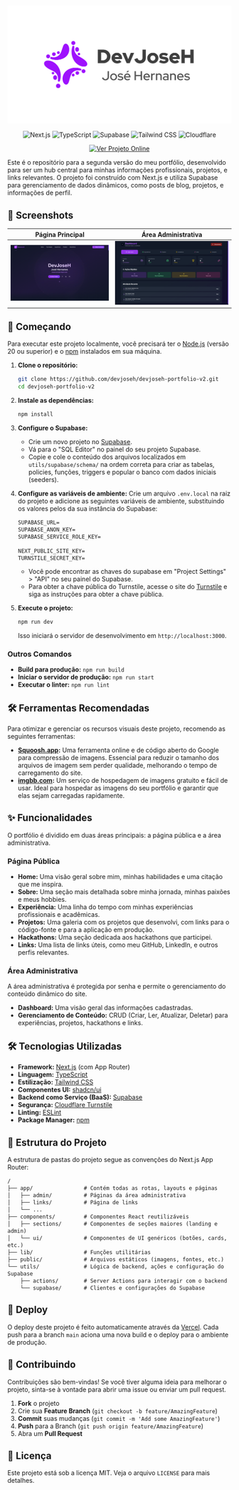 ![Banner](./public/banner.png)

<p align="center">
  <img src="https://img.shields.io/badge/Next.js-000000?style=for-the-badge&logo=nextdotjs&logoColor=white" alt="Next.js"/>
  <img src="https://img.shields.io/badge/TypeScript-3178C6?style=for-the-badge&logo=typescript&logoColor=white" alt="TypeScript"/>
  <img src="https://img.shields.io/badge/Supabase-3FCF8E?style=for-the-badge&logo=supabase&logoColor=white" alt="Supabase"/>
  <img src="https://img.shields.io/badge/Tailwind_CSS-38B2AC?style=for-the-badge&logo=tailwind-css&logoColor=white" alt="Tailwind CSS"/>
   <img src="https://img.shields.io/badge/Cloudflare-F38020?style=for-the-badge&logo=cloudflare&logoColor=white" alt="Cloudflare"/>
</p>

<p align="center">
  <a href="https://devjoseh.com.br" target="_blank">
    <img src="https://img.shields.io/badge/Ver%20Projeto%20Online-25D366?style=for-the-badge" alt="Ver Projeto Online"/>
  </a>
</p>

Este é o repositório para a segunda versão do meu portfólio, desenvolvido para ser um hub central para minhas informações profissionais, projetos, e links relevantes. O projeto foi construído com Next.js e utiliza Supabase para gerenciamento de dados dinâmicos, como posts de blog, projetos, e informações de perfil.

## 📸 Screenshots

| Página Principal | Área Administrativa |
| :---: | :---: |
| ![Página Principal](./public/home_page.png) | ![Área Administrativa](./public/admin_page.png) |

## 🚀 Começando

Para executar este projeto localmente, você precisará ter o [Node.js](https://nodejs.org/) (versão 20 ou superior) e o [npm](https://www.npmjs.com/) instalados em sua máquina.

1. **Clone o repositório:**
   ```bash
   git clone https://github.com/devjoseh/devjoseh-portfolio-v2.git
   cd devjoseh-portfolio-v2
   ```

2. **Instale as dependências:**
   ```bash
   npm install
   ```

3. **Configure o Supabase:**
   - Crie um novo projeto no [Supabase](https://supabase.com/).
   - Vá para o "SQL Editor" no painel do seu projeto Supabase.
   - Copie e cole o conteúdo dos arquivos localizados em `utils/supabase/schema/` na ordem correta para criar as tabelas, policies, funções, triggers e popular o banco com dados iniciais (seeders).

4. **Configure as variáveis de ambiente:**
   Crie um arquivo `.env.local` na raiz do projeto e adicione as seguintes variáveis de ambiente, substituindo os valores pelos da sua instância do Supabase:
   ```env
   SUPABASE_URL=
   SUPABASE_ANON_KEY=
   SUPABASE_SERVICE_ROLE_KEY=

   NEXT_PUBLIC_SITE_KEY=
   TURNSTILE_SECRET_KEY=
   ```
   - Você pode encontrar as chaves do supabase em "Project Settings" > "API" no seu painel do Supabase.
   - Para obter a chave pública do Turnstile, acesse o site do [Turnstile](https://www.cloudflare.com/pt-br/application-services/products/turnstile/) e siga as instruções para obter a chave pública.

5. **Execute o projeto:**
   ```bash
   npm run dev
   ```
   Isso iniciará o servidor de desenvolvimento em `http://localhost:3000`.

### Outros Comandos

- **Build para produção:** `npm run build`
- **Iniciar o servidor de produção:** `npm run start`
- **Executar o linter:** `npm run lint`

## 🛠️ Ferramentas Recomendadas

Para otimizar e gerenciar os recursos visuais deste projeto, recomendo as seguintes ferramentas:

- **[Squoosh.app](https://squoosh.app/):** Uma ferramenta online e de código aberto do Google para compressão de imagens. Essencial para reduzir o tamanho dos arquivos de imagem sem perder qualidade, melhorando o tempo de carregamento do site.
- **[imgbb.com](https://imgbb.com/):** Um serviço de hospedagem de imagens gratuito e fácil de usar. Ideal para hospedar as imagens do seu portfólio e garantir que elas sejam carregadas rapidamente.

## ✨ Funcionalidades

O portfólio é dividido em duas áreas principais: a página pública e a área administrativa.

### Página Pública

- **Home:** Uma visão geral sobre mim, minhas habilidades e uma citação que me inspira.
- **Sobre:** Uma seção mais detalhada sobre minha jornada, minhas paixões e meus hobbies.
- **Experiência:** Uma linha do tempo com minhas experiências profissionais e acadêmicas.
- **Projetos:** Uma galeria com os projetos que desenvolvi, com links para o código-fonte e para a aplicação em produção.
- **Hackathons:** Uma seção dedicada aos hackathons que participei.
- **Links:** Uma lista de links úteis, como meu GitHub, LinkedIn, e outros perfis relevantes.

### Área Administrativa

A área administrativa é protegida por senha e permite o gerenciamento do conteúdo dinâmico do site.

- **Dashboard:** Uma visão geral das informações cadastradas.
- **Gerenciamento de Conteúdo:** CRUD (Criar, Ler, Atualizar, Deletar) para experiências, projetos, hackathons e links.

## 🛠️ Tecnologias Utilizadas

- **Framework:** [Next.js](https://nextjs.org/) (com App Router)
- **Linguagem:** [TypeScript](https://www.typescriptlang.org/)
- **Estilização:** [Tailwind CSS](https://tailwindcss.com/)
- **Componentes UI:** [shadcn/ui](https://ui.shadcn.com/)
- **Backend como Serviço (BaaS):** [Supabase](https://supabase.io/)
- **Segurança:** [Cloudflare Turnstile](https://www.cloudflare.com/products/turnstile/)
- **Linting:** [ESLint](https://eslint.org/)
- **Package Manager:** [npm](https://www.npmjs.com/)

## 📂 Estrutura do Projeto

A estrutura de pastas do projeto segue as convenções do Next.js App Router:

```
/
├── app/                # Contém todas as rotas, layouts e páginas
│   ├── admin/          # Páginas da área administrativa
│   ├── links/          # Página de links
│   └── ...
├── components/         # Componentes React reutilizáveis
│   ├── sections/       # Componentes de seções maiores (landing e admin)
│   └── ui/             # Componentes de UI genéricos (botões, cards, etc.)
├── lib/                # Funções utilitárias
├── public/             # Arquivos estáticos (imagens, fontes, etc.)
└── utils/              # Lógica de backend, ações e configuração do Supabase
    ├── actions/        # Server Actions para interagir com o backend
    └── supabase/       # Clientes e configurações do Supabase
```

## 🚀 Deploy

O deploy deste projeto é feito automaticamente através da [Vercel](https://vercel.com/). Cada push para a branch `main` aciona uma nova build e o deploy para o ambiente de produção.

## 🤝 Contribuindo

Contribuições são bem-vindas! Se você tiver alguma ideia para melhorar o projeto, sinta-se à vontade para abrir uma issue ou enviar um pull request.

1. **Fork** o projeto
2. Crie sua **Feature Branch** (`git checkout -b feature/AmazingFeature`)
3. **Commit** suas mudanças (`git commit -m 'Add some AmazingFeature'`)
4. **Push** para a Branch (`git push origin feature/AmazingFeature`)
5. Abra um **Pull Request**

## 📄 Licença

Este projeto está sob a licença MIT. Veja o arquivo `LICENSE` para mais detalhes.

